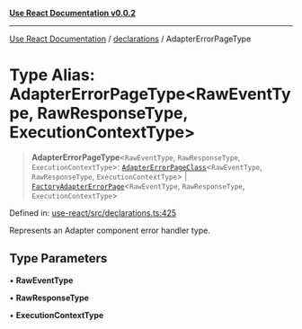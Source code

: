 [**Use React Documentation v0.0.2**](../../README.md)

***

[Use React Documentation](../../modules.md) / [declarations](../README.md) / AdapterErrorPageType

# Type Alias: AdapterErrorPageType\<RawEventType, RawResponseType, ExecutionContextType\>

> **AdapterErrorPageType**\<`RawEventType`, `RawResponseType`, `ExecutionContextType`\>: [`AdapterErrorPageClass`](AdapterErrorPageClass.md)\<`RawEventType`, `RawResponseType`, `ExecutionContextType`\> \| [`FactoryAdapterErrorPage`](FactoryAdapterErrorPage.md)\<`RawEventType`, `RawResponseType`, `ExecutionContextType`\>

Defined in: [use-react/src/declarations.ts:425](https://github.com/stonemjs/use-react/blob/0635de04acc6b3a5c28dcf07d1e12a39a8b5e0b9/src/declarations.ts#L425)

Represents an Adapter component error handler type.

## Type Parameters

• **RawEventType**

• **RawResponseType**

• **ExecutionContextType**
